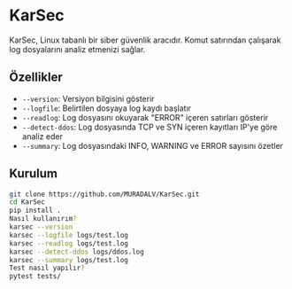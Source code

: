 # KarSec

KarSec, Linux tabanlı bir siber güvenlik aracıdır. Komut satırından çalışarak log dosyalarını analiz etmenizi sağlar.

## Özellikler
- `--version`: Versiyon bilgisini gösterir
- `--logfile`: Belirtilen dosyaya log kaydı başlatır
- `--readlog`: Log dosyasını okuyarak "ERROR" içeren satırları gösterir
- `--detect-ddos`: Log dosyasında TCP ve SYN içeren kayıtları IP'ye göre analiz eder
- `--summary`: Log dosyasındaki INFO, WARNING ve ERROR sayısını özetler

## Kurulum
```bash
git clone https://github.com/MURADALV/KarSec.git
cd KarSec
pip install .
Nasıl kullanırım?
karsec --version
karsec --logfile logs/test.log
karsec --readlog logs/test.log
karsec --detect-ddos logs/ddos.log
karsec --summary logs/test.log
Test nasıl yapılır?
pytest tests/

